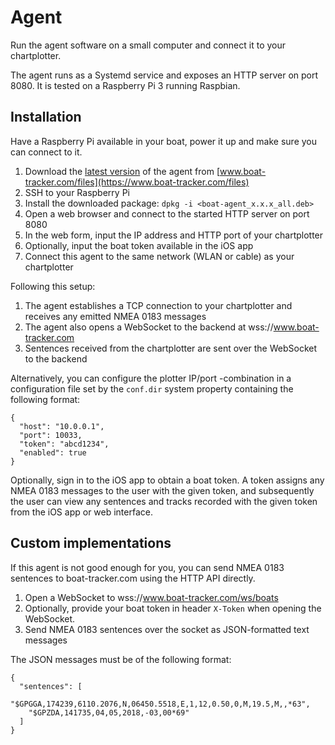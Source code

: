 # Agent

Run the agent software on a small computer and connect it to your chartplotter.

The agent runs as a Systemd service and exposes an HTTP server on port 8080. It is tested on a Raspberry Pi 3 running
Raspbian.

## Installation

Have a Raspberry Pi available in your boat, power it up and make sure you can connect to it.

1. Download the [latest version](https://www.boat-tracker.com/files/boat-agent_0.4.0_all.deb) of the agent from [www.boat-tracker.com/files](https://www.boat-tracker.com/files)
1. SSH to your Raspberry Pi
1. Install the downloaded package: `dpkg -i <boat-agent_x.x.x_all.deb>`
1. Open a web browser and connect to the started HTTP server on port 8080
1. In the web form, input the IP address and HTTP port of your chartplotter
1. Optionally, input the boat token available in the iOS app
1. Connect this agent to the same network (WLAN or cable) as your chartplotter

Following this setup:

1. The agent establishes a TCP connection to your chartplotter and receives any emitted NMEA 0183 messages
1. The agent also opens a WebSocket to the backend at wss://www.boat-tracker.com
1. Sentences received from the chartplotter are sent over the WebSocket to the backend

Alternatively, you can configure the plotter IP/port -combination in a configuration file set by the `conf.dir` system
property containing the following format:

    {
      "host": "10.0.0.1",
      "port": 10033,
      "token": "abcd1234",
      "enabled": true
    }

Optionally, sign in to the iOS app to obtain a boat token. A token assigns any NMEA 0183 messages to the user with
the given token, and subsequently the user can view any sentences and tracks recorded with the given token from the iOS 
app or web interface.

## Custom implementations

If this agent is not good enough for you, you can send NMEA 0183 sentences to boat-tracker.com using the HTTP API 
directly.

1. Open a WebSocket to wss://www.boat-tracker.com/ws/boats
1. Optionally, provide your boat token in header `X-Token` when opening the WebSocket.
1. Send NMEA 0183 sentences over the socket as JSON-formatted text messages

The JSON messages must be of the following format:

    {
      "sentences": [
        "$GPGGA,174239,6110.2076,N,06450.5518,E,1,12,0.50,0,M,19.5,M,,*63",
        "$GPZDA,141735,04,05,2018,-03,00*69"
      ]
    }
